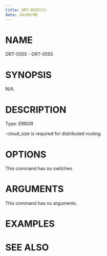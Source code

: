 ```yaml
---
title: DRT-0555(2)
date: 24/09/08
---
```


# NAME

DRT-0555 - DRT-0555

# SYNOPSIS

N/A.

# DESCRIPTION

Type: ERROR

-cloud_size is required for distributed routing.

# OPTIONS

This command has no switches.

# ARGUMENTS

This command has no arguments.

# EXAMPLES

# SEE ALSO
